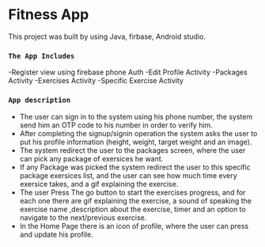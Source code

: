 
# Fitness App

This project was built by using Java, firbase, Android studio.

### `The App Includes`
-Register view using firebase phone Auth
-Edit Profile Activity
-Packages Activity
-Exercises Activity
-Specific Exercise Activity

### `App description`
- The user can sign in to the system using his phone number, the system send him an OTP code to his number in order to verify him.
- After completing the signup/signin operation the system asks the user to put his profile information (height, weight, target weight and an image).
- The system redirect the user to the packages screen, where the user can pick any package of exersices he want.
- If any Package was picked the system redirect the user to this specific package exersices list, and the user can see how much time every exersice takes, and a gif explaining the exercise.
- The user Press The go button to start the exercises progress, and for each one there are gif explaining the exercise, a sound of speaking the exercise name ,description about the exercise, timer and an option to navigate to the next/previous exercise.
- In the Home Page there is an icon of profile, where the user can press and update his profile.


